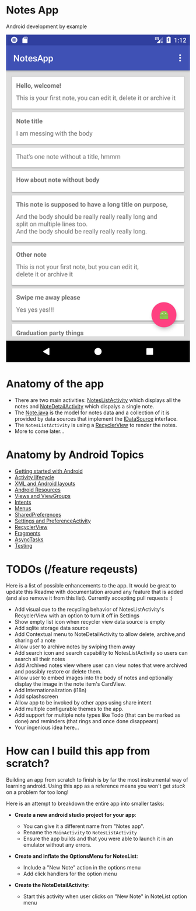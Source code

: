 # Notes App
Android development by example

![Notes List](screenshots/noteslist_screenshot1.png)


# Anatomy of the app

* There are two main activities: [NotesListActivity](link) which displays all the notes and [NoteDetailActivity](link) which dispalys a single note.
* The [Note.java](link) is the model for notes data and a collection of it is provided by data sources that implement the [IDataSource](link) interface.
* The `NotesListActivity` is using a [RecyclerView](link) to render the notes.
* More to come later...

# Anatomy by Android Topics

- [Getting started with Android](link)
- [Activity lifecycle](link)
- [XML and Android layouts](link)
- [Android Resources](link)
- [Views and ViewGroups](link)
- [Intents](link)
- [Menus](link)
- [SharedPreferences](link)
- [Settings and PreferenceActivity](link)
- [RecyclerView](link)
- [Fragments](link)
- [AsyncTasks](link)
- [Testing](link)



# TODOs (/feature reqeusts)

Here is a list of possible enhancements to the app. It would be great to update this Readme with documentation around any feature that is added (and also remove it from this list). Currently accepting pull requests :) 

* Add visual cue to the recycling behavior of NotesListActivity's RecyclerView with an option to turn it off in Settings
* Show empty list icon when recycler view data source is empty
* Add sqlite storage data source
* Add Contextual menu to NoteDetailActivity to allow delete, archive,and sharing of a note
* Allow user to archive notes by swiping them away
* Add search icon and search capability to NotesListActivity so users can search all their notes
* Add Archived notes view where user can view notes that were archived and possibly restore or delete them.
* Allow user to embed images into the body of notes and optionally display the image in the note item's CardView.
* Add Internationalization (i18n)
* Add splashscreen 
* Allow app to be invoked by other apps using share intent
* Add multiple configurable themes to the app.
* Add support for multiple note types like Todo (that can be marked as done) and reminders (that rings and once done disappears)
* Your ingenious idea here...


# How can I build this app from scratch?

Building an app from scratch to finish is by far the most instrumental way of learning android. Using this app as a reference means you won't get *stuck* on a problem for too long! 

Here is an attempt to breakdown the entire app into smaller tasks:

* **Create a new android studio project for your app**: 
    - You can give it a different name from "Notes app". 
    - Rename the `MainActivity` to `NotesListActivity`
    - Ensure the app builds and that you were able to launch it in an emulator without any errors.

* **Create and inflate the OptionsMenu for NotesList**:
    - Include a "New Note" action in the options menu
    - Add click handlers for the option menu

* **Create the NoteDetailActivity**:
    - Start this activity when user clicks on "New Note" in NoteList option menu

